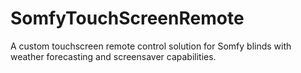 # SomfyTouchScreenRemote
A custom touchscreen remote control solution for Somfy blinds with weather forecasting and screensaver capabilities.
